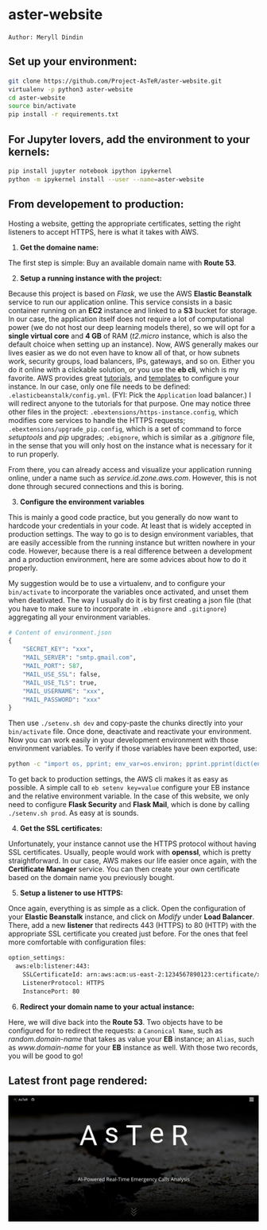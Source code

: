 # aster-website

`Author: Meryll Dindin`

## Set up your environment:

```bash
git clone https://github.com/Project-AsTeR/aster-website.git
virtualenv -p python3 aster-website
cd aster-website
source bin/activate
pip install -r requirements.txt
```

## For Jupyter lovers, add the environment to your kernels:

```bash
pip install jupyter notebook ipython ipykernel
python -m ipykernel install --user --name=aster-website
```

## From developement to production:

Hosting a website, getting the appropriate certificates, setting the right listeners to accept HTTPS, here is what it takes with AWS. 

1) **Get the domaine name:**

The first step is simple: Buy an available domain name with **Route 53**.

2) **Setup a running instance with the project:**

Because this project is based on _Flask_, we use the AWS **Elastic Beanstalk** service to run our application online. This service consists in a basic container running on an **EC2** instance and linked to a **S3** bucket for storage. In our case, the application itself does not require a lot of computational power (we do not host our deep learning models there), so we will opt for a **single virtual core** and **4 GB** of RAM (_t2.micro_ instance, which is also the default choice when setting up an instance). Now, AWS generally makes our lives easier as we do not even have to know all of that, or how subnets work, security groups, load balancers, IPs, gateways, and so on. Either you do it online with a clickable solution, or you use the **eb cli**, which is my favorite. AWS provides great [tutorials](https://docs.aws.amazon.com/en_pv/elasticbeanstalk/latest/dg/ebextensions.html), and [templates](https://github.com/awsdocs/elastic-beanstalk-samples/tree/master/configuration-files) to configure your instance. In our case, only one file needs to be defined: `.elasticbeanstalk/config.yml`. (FYI: Pick the `Application` load balancer.) I will redirect anyone to the tutorials for that purpose. One may notice three other files in the project: `.ebextensions/https-instance.config`, which modifies core services to handle the HTTPS requests; `.ebextensions/upgrade_pip.config`, which is a set of command to force _setuptools_ and _pip_ upgrades; `.ebignore`, which is similar as a _.gitignore_ file, in the sense that you will only host on the instance what is necessary for it to run properly.

From there, you can already access and visualize your application running online, under a name such as _service.id.zone.aws.com_. However, this is not done through secured connections and this is boring.

3) **Configure the environment variables**

This is mainly a good code practice, but you generally do now want to hardcode your credentials in your code. At least that is widely accepted in production settings. The way to go is to design environment variables, that are easily accessible from the running instance but written nowhere in your code. However, because there is a real difference between a development and a production environment, here are some advices about how to do it properly.

My suggestion would be to use a virtualenv, and to configure your `bin/activate` to incorporate the variables once activated, and unset them when deativated. The way I usually do it is by first creating a json file (that you have to make sure to incorporate in `.ebignore` and `.gitignore`) aggregating all your environment variables.

```python
# Content of environment.json
{
    "SECRET_KEY": "xxx",
    "MAIL_SERVER": "smtp.gmail.com",
    "MAIL_PORT": 587,
    "MAIL_USE_SSL": false,
    "MAIL_USE_TLS": true,
    "MAIL_USERNAME": "xxx",
    "MAIL_PASSWORD": "xxx"
}
```

Then use `./setenv.sh dev` and copy-paste the chunks directly into your `bin/activate` file. Once done, deactivate and reactivate your environment. Now you can work easily in your development environment with those environment variables. To verify if those variables have been exported, use:

```bash
python -c "import os, pprint; env_var=os.environ; pprint.pprint(dict(env_var), width=1);"
```

To get back to production settings, the AWS cli makes it as easy as possible. A simple call to `eb setenv key=value` configure your EB instance and the relative environment variable. In the case of this website, we only need to configure **Flask Security** and **Flask Mail**, which is done by calling `./setenv.sh prod`. As easy at is sounds.

4) **Get the SSL certificates:**

Unfortunately, your instance cannot use the HTTPS protocol without having SSL certificates. Usually, people would work with **openssl**, which is pretty straightforward. In our case, AWS makes our life easier once again, with the **Certificate Manager** service. You can then create your own certificate based on the domain name you previously bought.

5) **Setup a listener to use HTTPS:**

Once again, everything is as simple as a click. Open the configuration of your **Elastic Beanstalk** instance, and click on _Modify_ under **Load Balancer**. There, add a new **listener** that redirects 443 (HTTPS) to 80 (HTTP) with the appropriate SSL certificate you created just before. For the ones that feel more comfortable with configuration files:

```bash
option_settings:
  aws:elb:listener:443:
    SSLCertificateId: arn:aws:acm:us-east-2:1234567890123:certificate/xxx
    ListenerProtocol: HTTPS
    InstancePort: 80
```

6) **Redirect your domain name to your actual instance:**

Here, we will dive back into the **Route 53**. Two objects have to be configured for to redirect the requests: a `Canonical Name`, such as _random.domain-name_ that takes as value your **EB** instance; an `Alias`, such as _www.domain-name_ for your **EB** instance as well. With those two records, you will be good to go!

## Latest front page rendered:

![LOGO](./assets/aster-front.png)
